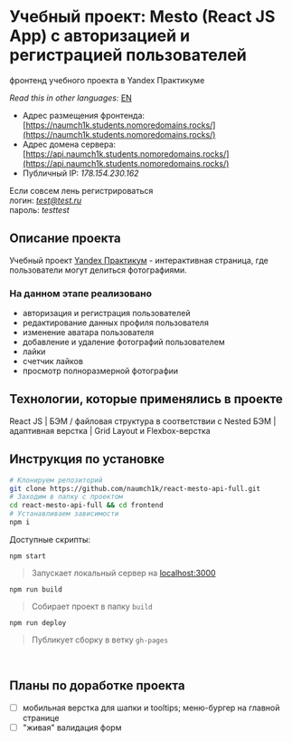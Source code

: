 # Учебный проект: Mesto (React JS App) с авторизацией и регистрацией пользователей

фронтенд учебного проекта в Yandex Практикуме

*Read this in other languages:* [EN](https://github.com/naumch1k/react-mesto-api-full/blob/main/frontend/README.md)

* Адрес размещения фронтенда: [https://naumch1k.students.nomoredomains.rocks/](https://naumch1k.students.nomoredomains.rocks/)
* Адрес домена сервера: [https://api.naumch1k.students.nomoredomains.rocks/](https://api.naumch1k.students.nomoredomains.rocks/)
* Публичный IP: *178.154.230.162*

Если совсем лень регистрироваться  
логин: *test@test.ru*  
пароль: *testtest*

## Описание проекта
Учебный проект [Yandex Практикум](https://praktikum.yandex.ru/web/ "Курс Веб-разработчик") - интерактивная страница, где пользователи могут делиться фотографиями.

### На данном этапе реализовано
* авторизация и регистрация пользователей
* редактирование данных профиля пользователя
* изменение аватара пользователя
* добавление и удаление фотографий пользователем
* лайки
* счетчик лайков
* просмотр полноразмерной фотографии

## Технологии, которые применялись в проекте
React JS | БЭМ / файловая структура в соответствии с Nested БЭМ | адаптивная верстка | Grid Layout и Flexbox-верстка

## Инструкция по установке

```bash
# Клонируем репозиторий
git clone https://github.com/naumch1k/react-mesto-api-full.git
# Заходим в папку с проектом
cd react-mesto-api-full && cd frontend
# Устанавливаем зависимости
npm i
```
Доступные скрипты:

`npm start`

> Запускает локальный сервер на [localhost:3000](http://localhost:3000)

`npm run build`

> Собирает проект в папку `build`

`npm run deploy`

> Публикует сборку в ветку `gh-pages`

<br>

## Планы по доработке проекта
- [ ] мобильная верстка для шапки и tooltips; меню-бургер на главной странице
- [ ] "живая" валидация форм